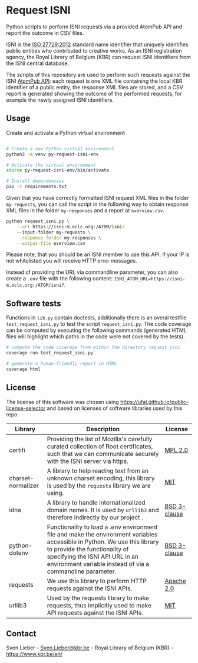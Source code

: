 # Request ISNI

Python scripts to perform ISNI requests via a provided AtomPub API and report the outcome in CSV files.

ISNI is the [ISO 27729:2012](https://www.iso.org/standard/44292.html) standard name identifier that uniquely identifies public entities who contributed to creative works.
As an ISNI registration agency, the Royal Library of Belgium (KBR) can request ISNI identifiers from the ISNI central database.

The scripts of this repository are used to perform such requests against the ISNI [AtomPub API](https://isni.org/page/technical-documentation/): each request is one XML file containing the local KBR identifier of a public entity, the response XML files are stored, and a CSV report is generated showing the outcome of the performed requests, for example the newly assigned ISNI identifiers.

## Usage

Create and activate a Python virtual environment
```bash

# Create a new Python virtual environment
python3 -m venv py-request-isni-env

# Activate the virtual environment
source py-request-isni-env/bin/activate

# Install dependencies
pip -r requirements.txt
```

Given that you have correctly formatted ISNI request XML files in the folder `my-requests`, you can call the script in the following way to obtain response XML files in the folder `my-responses` and a report at `overview.csv`.

```bash
python request_isni.py \
    --url https://isni-m.oclc.org:/ATOM/isni?
    --input-folder my-requests \
    --response-folder my-responses \
    --output-file overview.csv
```

Please note, that you should be an ISNI member to use this API. If your IP is not whitelisted you will receive HTTP error messages.

Instead of providing the URL via commandline parameter, you can also create a `.env` file with the following content: `ISNI_ATOM_URL=https://isni-m.oclc.org:/ATOM/isni?`.

## Software tests

Functions in `lib.py` contain doctests, additionally there is an overal testfile `test_request_isni.py` to test the script `request_isni.py`.
The code coverage can be computed by executing the following commands (generated HTML files will highlight which paths in the code were not covered by the tests).

```bash 
# compute the code coverage from within the directory request_isni
coverage run test_request_isni.py`

# generate a human-friendly report in HTML
coverage html
```

## License

The license of this software was chosen using https://ufal.github.io/public-license-selector and based on licenses of software libraries used by this repo:

| Library | Description | License |
|---------|-------------|---------|
| certifi | Providing the list of Mozilla's carefully curated collection of Root certificates, such that we can communicate securely with the ISNI server via https. | [MPL 2.0](https://www.mozilla.org/en-US/MPL/2.0/) |
| charset-normalizer | A library to help reading text from an unknown charset encoding, this library is used by the `requests` library we are using. | [MIT](https://opensource.org/licenses/MIT) |
| idna | A library to handle internationalized domain names. It is used by `urllib3` and therefore indirectly by our project . | [BSD 3-clause](https://opensource.org/licenses/BSD-3-Clause) |
| python-dotenv | Functionality to load a .env environment file and make the environment variables accessible in Python. We use this library to provide the functionality of specifying the ISNI API URL in an environment variable instead of via a commandline parameter. | [BSD 3-clause](https://opensource.org/licenses/BSD-3-Clause) |
| requests | We use this library to perform HTTP requests against the ISNI APIs. | [Apache 2.0](https://www.apache.org/licenses/LICENSE-2.0) |
| urllib3 | Used by the requests library to make requests, thus implicitly used to make API requests against the ISNI APIs. | [MIT](https://opensource.org/licenses/MIT) |

## Contact

Sven Lieber - Sven.Lieber@kbr.be - Royal Library of Belgium (KBR) - https://www.kbr.be/en/

